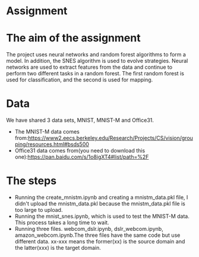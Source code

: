 # Assignment
# The aim of the assignment
The project uses neural networks and random forest algorithms to form a model. In addition, the SNES algorithm is used to evolve strategies. Neural networks are used to extract features from the data and continue to perform two different tasks in a random forest. The first random forest is used for classification, and the second is used for mapping.

# Data
We have shared 3 data sets, MNIST, MNIST-M and Office31.
- The MNIST-M data comes from:https://www2.eecs.berkeley.edu/Research/Projects/CS/vision/grouping/resources.html#bsds500
- Office31 data comes from(you need to download this one):https://pan.baidu.com/s/1o8igXT4#list/path=%2F

# The steps
- Running the create_mnistm.ipynb and creating a mnistm_data.pkl file, I didn't upload the mnistm_data.pkl because the mnistm_data.pkl file is too large to upload. 
- Running the mnist_snes.ipynb, which is used to test the MNIST-M data. This process takes a long time to wait. 
- Running three files. webcom_dslr.ipynb, dslr_webcom.ipynb, amazon_webcom.ipynb.The three files have the same code but use different data. xx-xxx means the former(xx) is the source domain and the latter(xxx) is the target domain.
